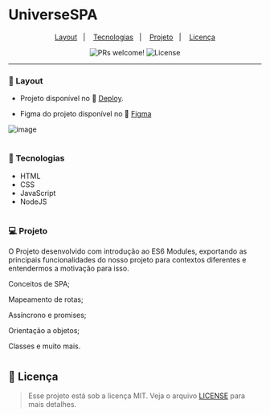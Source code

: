 # UniverseSPA



<p align="center">
  <a href="#-layout">Layout</a>&nbsp;&nbsp;&nbsp;|&nbsp;&nbsp;&nbsp;
  <a href="#-tecnologias">Tecnologias</a>&nbsp;&nbsp;&nbsp;|&nbsp;&nbsp;&nbsp;
  <a href="#-projeto">Projeto</a>&nbsp;&nbsp;&nbsp;|&nbsp;&nbsp;&nbsp;
  <a href="#memo-licença">Licença</a>
</p>

<p align="center">
 <img src="https://img.shields.io/static/v1?label=PRs&message=welcome&color=49AA26&labelColor=000000" alt="PRs welcome!" />

  <img alt="License" src="https://img.shields.io/static/v1?label=license&message=MIT&color=49AA26&labelColor=000000">
</p>

---

### 🔖 Layout

- Projeto disponível no 🔗 [Deploy](#). 

- Figma do projeto disponível no 🔗 [Figma](https://www.figma.com/file/ceORR9JX9eUcMRR1l0tNBI/%5BDesafios-Explorer%5D-SPA-Universe-(Copy)?node-id=104%3A48&t=G5v1T0h8CcCSvr3D-0)

![image](https://user-images.githubusercontent.com/108701750/207161184-330f0cd5-614b-4466-aee6-45cdfe2ffb2b.png)

#

### 🚀 Tecnologias

- HTML
- CSS
- JavaScript 
- NodeJS

#

### 💻 Projeto

O Projeto desenvolvido com introdução ao ES6 Modules, exportando as principais funcionalidades do nosso projeto para contextos diferentes e entendermos a motivação para isso.

Conceitos de SPA;

Mapeamento de rotas;

Assíncrono e promises;

Orientação a objetos;

Classes e muito mais.

#

## :memo: Licença

> Esse projeto está sob a licença MIT. Veja o arquivo [LICENSE](.github/LICENSE.md) para mais detalhes.
